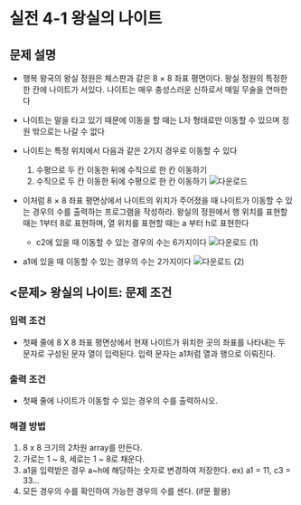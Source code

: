 # 실전 4-1 왕실의 나이트
## 문제 설명
- 행복 왕국의 왕실 정원은 체스판과 같은 8 × 8 좌표 평면이다. 왕실 정원의 특정한 한 칸에 나이트가 서있다. 나이트는 매우 충성스러운 신하로서 매일 무술을 연마한다
- 나이트는 말을 타고 있기 때문에 이동을 할 때는 L자 형태로만 이동할 수 있으며 정원 밖으로는 나갈 수 없다
- 나이트는 특정 위치에서 다음과 같은 2가지 경우로 이동할 수 있다
    1. 수평으로 두 칸 이동한 뒤에 수직으로 한 칸 이동하기
    2. 수직으로 두 칸 이동한 뒤에 수평으로 한 칸 이동하기
![다운로드](https://user-images.githubusercontent.com/65009713/99351609-4e862200-28e4-11eb-947f-7e9060a603bb.png)
- 이처럼 8 × 8 좌표 평면상에서 나이트의 위치가 주어졌을 때 나이트가 이동할 수 있는 경우의 수를 출력하는
프로그램을 작성하라. 왕실의 정원에서 행 위치를 표현할 때는 1부터 8로 표현하며, 열 위치를 표현할 때는
a 부터 h로 표현한다

    - c2에 있을 때 이동할 수 있는 경우의 수는 6가지이다
![다운로드 (1)](https://user-images.githubusercontent.com/65009713/99351679-75dcef00-28e4-11eb-84bc-59a1accbaa34.png)
- a1에 있을 때 이동할 수 있는 경우의 수는 2가지이다
![다운로드 (2)](https://user-images.githubusercontent.com/65009713/99351714-8a20ec00-28e4-11eb-94af-3b6f3813b16e.png)
## <문제> 왕실의 나이트: 문제 조건
### 입력 조건
- 첫째 줄에 8 X 8 좌표 평면상에서 현재 나이트가 위치한 곳의 좌표를 나타내는 두 문자로 구성된 문자 열이 입력된다. 입력 문자는 a1처럼 열과 행으로 이뤄진다.
### 출력 조건
- 첫째 줄에 나이트가 이동할 수 있는 경우의 수를 출력하시오.
### 해결 방법
1. 8 x 8 크기의 2차원 array를 만든다.
2. 가로는 1 ~ 8, 세로는 1 ~ 8로 채운다.
3. a1을 입력받은 경우 a~h에 해당하는 숫자로 변경하여 저장한다. ex) a1 = 11, c3 = 33...
4. 모든 경우의 수를 확인하여 가능한 경우의 수를 센다. (if문 활용)